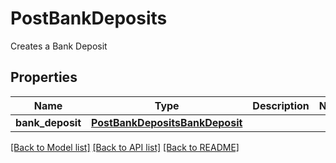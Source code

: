 # PostBankDeposits

Creates a Bank Deposit
## Properties
Name | Type | Description | Notes
------------ | ------------- | ------------- | -------------
**bank_deposit** | [**PostBankDepositsBankDeposit**](PostBankDepositsBankDeposit.md) |  | 

[[Back to Model list]](../README.md#documentation-for-models) [[Back to API list]](../README.md#documentation-for-api-endpoints) [[Back to README]](../README.md)


